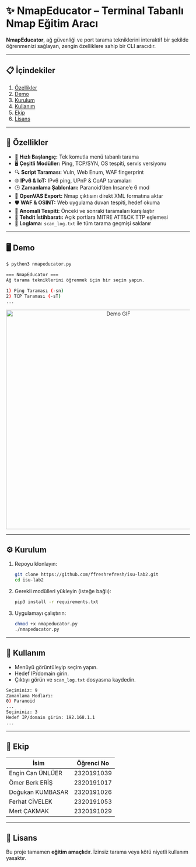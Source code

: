 # ✨ NmapEducator – Terminal Tabanlı Nmap Eğitim Aracı

**NmapEducator**, ağ güvenliği ve port tarama tekniklerini interaktif bir şekilde öğrenmenizi sağlayan, zengin özelliklere sahip bir CLI aracıdır.

---

## 📋 İçindekiler
1. [Özellikler](#-özellikler)  
2. [Demo](#-demo)  
3. [Kurulum](#-kurulum)  
4. [Kullanım](#-kullanım)  
5. [Ekip](#-ekip)  
6. [Lisans](#-lisans)  

---

## 🌟 Özellikler

- 🚀 **Hızlı Başlangıç:** Tek komutla menü tabanlı tarama  
- 🖥️ **Çeşitli Modüller:** Ping, TCP/SYN, OS tespiti, servis versiyonu  
- 🔍 **Script Taraması:** Vuln, Web Enum, WAF fingerprint  
- 🌐 **IPv6 & IoT:** IPv6 ping, UPnP & CoAP taramaları  
- 🕒 **Zamanlama Şablonları:** Paranoid’den Insane’e 6 mod  
- 📂 **OpenVAS Export:** Nmap çıktısını direkt XML formatına aktar  
- 🛡️ **WAF & OSINT:** Web uygulama duvarı tespiti, hedef okuma  
- 🔔 **Anomali Tespiti:** Önceki ve sonraki taramaları karşılaştır  
- 🧠 **Tehdit İstihbaratı:** Açık portlara MITRE ATT&CK TTP eşlemesi  
- 📝 **Loglama:** `scan_log.txt` ile tüm tarama geçmişi saklanır  

---

## 🖥️ Demo

```bash
$ python3 nmapeducator.py

=== NmapEducator ===
Ağ tarama tekniklerini öğrenmek için bir seçim yapın.

1) Ping Taraması (-sn)
2) TCP Taraması (-sT)
...
```

<p align="center">
  <img width="600" src="https://user-images.githubusercontent.com/placeholder/demo.gif" alt="Demo GIF">
</p>

---

## ⚙️ Kurulum

1. Repoyu klonlayın:
    ```bash
    git clone https://github.com/ffreshrefresh/isu-lab2.git
    cd isu-lab2
    ```
2. Gerekli modülleri yükleyin (isteğe bağlı):
    ```bash
    pip3 install -r requirements.txt
    ```
3. Uygulamayı çalıştırın:
    ```bash
    chmod +x nmapeducator.py
    ./nmapeducator.py
    ```

---

## 🎯 Kullanım

- Menüyü görüntüleyip seçim yapın.  
- Hedef IP/domain girin.  
- Çıktıyı görün ve `scan_log.txt` dosyasına kaydedin.

```bash
Seçiminiz: 9
Zamanlama Modları:
0) Paranoid
...
Seçiminiz: 3
Hedef IP/domain girin: 192.168.1.1
...
```

---

## 👥 Ekip

| İsim                | Öğrenci No   |
|---------------------|--------------|
| Engin Can ÜNLÜER    | 2320191039   |
| Ömer Berk ERİŞ      | 2320191017   |
| Doğukan KUMBASAR    | 2320191026   |
| Ferhat CİVELEK      | 2320191053   |
| Mert ÇAKMAK         | 2320191029   |

---

## 📄 Lisans

Bu proje tamamen **eğitim amaçlı**dır. İzinsiz tarama veya kötü niyetli kullanım yasaktır.
